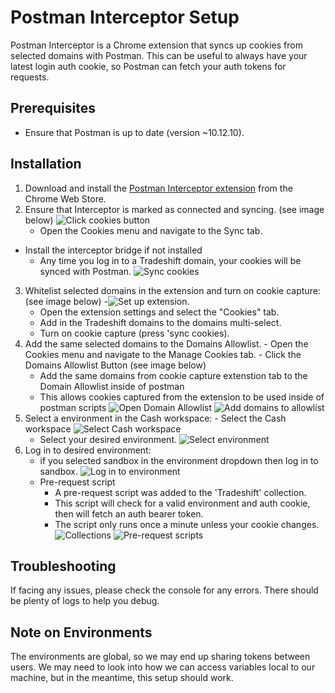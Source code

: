 # Postman Interceptor Setup

Postman Interceptor is a Chrome extension that syncs up cookies from selected domains with Postman. This can be useful to always have your latest login auth cookie, so Postman can fetch your auth tokens for requests.

## Prerequisites
- Ensure that Postman is up to date (version ~10.12.10).

## Installation
1. Download and install the [Postman Interceptor extension](https://chrome.google.com/webstore/detail/postman-interceptor/aicmkgpgakddgnaphhhpliifpcfhicfo?hl=en) from the Chrome Web Store.
2. Ensure that Interceptor is marked as connected and syncing. (see image below)
	![Click cookies button](./images/cookies_button.png)
	- Open the Cookies menu and navigate to the Sync tab.
  - Install the interceptor bridge if not installed
	- Any time you log in to a Tradeshift domain, your cookies will be synced with Postman.
	![Sync cookies](./images/sync_cookies.png)
3. Whitelist selected domains in the extension and turn on cookie capture: (see image below)
	-![Set up extension.](./images/set_up_extension.png)
	- Open the extension settings and select the "Cookies" tab.
	- Add in the Tradeshift domains to the domains multi-select.
	- Turn on cookie capture (press 'sync cookies).
4. Add the same selected domains to the Domains Allowlist.
    	- Open the Cookies menu and navigate to the Manage Cookies tab.
       	- Click the Domains Allowlist Button (see image below)
   	- Add the same domains from cookie capture extenstion tab to the Domain Allowlist inside of postman
	- This allows cookies captured from the extension to be used inside of postman scripts
      		![Open Domain Allowlist](./images/open_domain_allowlist.png)
      		![Add domains to allowlist](./images/add_domains_to_allowlist.png)
4. Select a environment in the Cash workspace:
    	- Select the Cash workspace
    	![Select Cash workspace](./images/cash_workspace.png)
	- Select your desired environment.
	![Select environment](./images/collection_dropdown.png)
5. Log in to desired environment:
	- if you selected sandbox in the environment dropdown then log in to sandbox.
    	![Log in to environment](./images/env_login.png)
	- Pre-request script
		- A pre-request script was added to the 'Tradeshift' collection.
		- This script will check for a valid environment and auth cookie, then will fetch an auth bearer token.
		- The script only runs once a minute unless your cookie changes.
			![Collections](./images/collections.png)
			![Pre-request scripts](./images/prerequest_script.png)

## Troubleshooting
If facing any issues, please check the console for any errors. There should be plenty of logs to help you debug.

## Note on Environments
The environments are global, so we may end up sharing tokens between users. We may need to look into how we can access variables local to our machine, but in the meantime, this setup should work.
